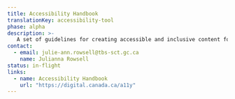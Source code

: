 ```yaml
---
title: Accessibility Handbook
translationKey: accessibility-tool
phase: alpha
description: >-
   A set of guidelines for creating accessible and inclusive content for people with disabilities. 
contact:
  - email: julie-ann.rowsell@tbs-sct.gc.ca
    name: Julianna Rowsell
status: in-flight
links:
  - name: Accessibility Handbook
    url: "https://digital.canada.ca/a11y"
---
```

